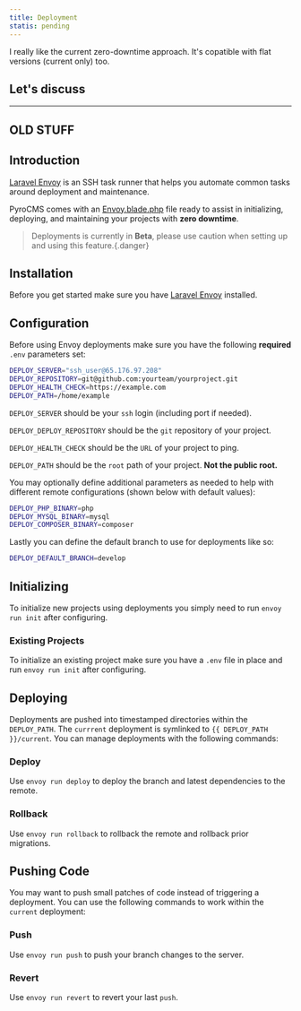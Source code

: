 ```yaml
---
title: Deployment  
statis: pending
---
```


I really like the current zero-downtime approach. It's copatible with flat versions (current only) too.

## Let's discuss

------------
OLD STUFF
------------

## Introduction

[Laravel Envoy](https://laravel.com/docs/envoy) is an SSH task runner that helps you automate common tasks around deployment and maintenance. 

PyroCMS comes with an [Envoy.blade.php](https://github.com/pyrocms/pyrocms/blob/4.0/Envoy.blade.php) file ready to assist in initializing, deploying, and maintaining your projects with **zero downtime**.

> Deployments is currently in **Beta**, please use caution when setting up and using this feature.{.danger}

## Installation

Before you get started make sure you have [Laravel Envoy](https://laravel.com/docs/envoy#installation) installed.

## Configuration

Before using Envoy deployments make sure you have the following **required** `.env` parameters set:

```bash
DEPLOY_SERVER="ssh_user@65.176.97.208"
DEPLOY_REPOSITORY=git@github.com:yourteam/yourproject.git
DEPLOY_HEALTH_CHECK=https://example.com
DEPLOY_PATH=/home/example
```

`DEPLOY_SERVER` should be your `ssh` login (including port if needed).

`DEPLOY_DEPLOY_REPOSITORY` should be the `git` repository of your project.

`DEPLOY_HEALTH_CHECK` should be the `URL` of your project to ping.

`DEPLOY_PATH` should be the `root` path of your project. **Not the public root.**

You may optionally define additional parameters as needed to help with different remote configurations (shown below with default values):

```bash
DEPLOY_PHP_BINARY=php
DEPLOY_MYSQL_BINARY=mysql
DEPLOY_COMPOSER_BINARY=composer
```

Lastly you can define the default branch to use for deployments like so:

```bash
DEPLOY_DEFAULT_BRANCH=develop
```


## Initializing

To initialize new projects using deployments you simply need to run `envoy run init` after configuring. 
 
### Existing Projects

To initialize an existing project make sure you have a `.env` file in place and run `envoy run init` after configuring.


## Deploying

Deployments are pushed into timestamped directories within the `DEPLOY_PATH`. The `currrent` deployment is symlinked to `{{ DEPLOY_PATH }}/current`. You can manage deployments with the following commands:

### Deploy

Use `envoy run deploy` to deploy the branch and latest dependencies to the remote.

### Rollback

Use `envoy run rollback` to rollback the remote and rollback prior migrations.


## Pushing Code

You may want to push small patches of code instead of triggering a deployment. You can use the following commands to work within the `current` deployment:

### Push

Use `envoy run push` to push your branch changes to the server.

### Revert

Use `envoy run revert` to revert your last `push`.
